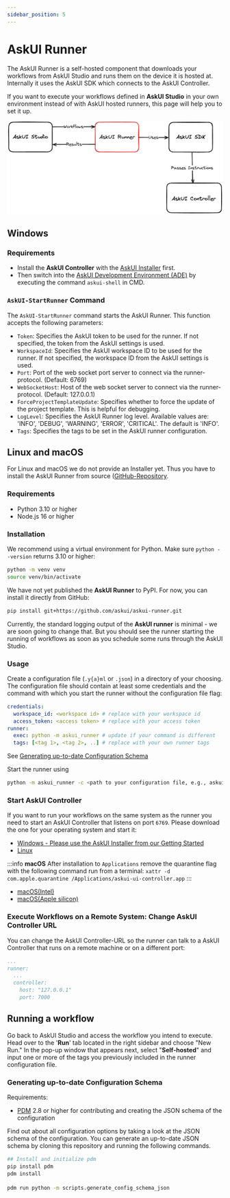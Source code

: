 ```yaml
---
sidebar_position: 5
---
```


# AskUI Runner
The AskUI Runner is a self-hosted component that downloads your workflows from AskUI Studio and runs them on the device it is hosted at. Internally it uses the AskUI SDK which connects to the AskUI Controller.

If you want to execute your workflows defined in __AskUI Studio__ in your own environment instead of with AskUI hosted runners, this page will help you to set it up.

![Architecture drawing how the AskUI Runner fits into AskUI Studio, AskUI SDK and AskUI Controller. The AskUI Runner fetches Workflows from AskUI Studio and uploads the results back to it. The Runner uses the AskUI SDK which passes the instructions from the workflow steps to the AskUI Controller.](./images/askui-runner-simple-architecture.png)

## Windows

### Requirements
* Install the **AskUI Controller** with the [AskUI Installer](../../general/01-Getting%20Started/Installing%20AskUI/getting-started.md) first.
* Then switch into the [AskUI Development Environment (ADE)](AskUI-Development-Environment.md) by executing the command `askui-shell` in CMD.

### `AskUI-StartRunner` Command
The `AskUI-StartRunner` command starts the AskUI Runner. This function accepts the following parameters:

- `Token`: Specifies the AskUI token to be used for the runner. If not specified, the token from the AskUI settings is used.
- `WorkspaceId`: Specifies the AskUI workspace ID to be used for the runner. If not specified, the workspace ID from the AskUI settings is used.
- `Port`: Port of the web socket port server to connect via the runner-protocol. (Default: 6769)
- `WebSocketHost`: Host of the web socket server to connect via the runner-protocol. (Default: 127.0.0.1)
- `ForceProjectTemplateUpdate`: Specifies whether to force the update of the project template. This is helpful for debugging.
- `LogLevel`: Specifies the AskUI Runner log level. Available values are: 'INFO', 'DEBUG', 'WARNING', 'ERROR', 'CRITICAL'. The default is 'INFO'.
- `Tags`: Specifies the tags to be set in the AskUI runner configuration.

## Linux and macOS
For Linux and macOS we do not provide an Installer yet. Thus you have to install the AskUI Runner from source ([GitHub-Repository](https://github.com/askui/askui-runner).

### Requirements

- Python 3.10 or higher
- Node.js 16 or higher

### Installation

We recommend using a virtual environment for Python. Make sure `python --version` returns 3.10 or higher:

```bash
python -m venv venv
source venv/bin/activate
```

We have not yet published the __AskUI Runner__ to PyPI. For now, you can install it directly from GitHub:

```bash
pip install git+https://github.com/askui/askui-runner.git
```

Currently, the standard logging output of the __AskUI runner__ is minimal - we are soon going to change that. But you should see the runner starting the running of workflows as soon as you schedule some runs through the AskUI Studio.

### Usage

Create a configuration file (`.y{a}ml` or `.json`) in a directory of your choosing. The configuration file should contain at least some credentials and the command with which you start the runner without the configuration file flag:

```yml
credentials:
  workspace_id: <workspace id> # replace with your workspace id
  access_token: <access token> # replace with your access token
runner:
  exec: python -m askui_runner # update if your command is different
  tags: [<tag 1>, <tag 2>, ..] # replace with your own runner tags
```

See [Generating up-to-date Configuration Schema](#generating-up-to-date-configuration-schema)

Start the runner using

```bash
python -m askui_runner -c <path to your configuration file, e.g., askui-runner.config.yaml>
```

### Start AskUI Controller
If you want to run your workflows on the same system as the runner you need to start an AskUI Controller that listens on port `6769`. Please download the one for your operating system and start it:

* [Windows - Please use the AskUI Installer from our Getting Started](../../general/01-Getting%20Started/Installing%20AskUI/getting-started.md)
* [Linux](https://files.askui.com/releases/askui-ui-controller/latest/linux/x64/askui-ui-controller.AppImage)

:::info
**macOS** After installation to `Applications` remove the quarantine flag with the following command run from a terminal: `xattr -d com.apple.quarantine /Applications/askui-ui-controller.app`
:::

* [macOS(Intel)](https://files.askui.com/releases/askui-ui-controller/latest/darwin/x64/askui-ui-controller.dmg)
* [macOS(Apple silicon)](https://files.askui.com/releases/askui-ui-controller/latest/darwin/arm64/askui-ui-controller.dmg)

### Execute Workflows on a Remote System: Change AskUI Controller URL
You can change the AskUI Controller-URL so the runner can talk to a AskUI Controller that runs on a remote machine or on a different port: 

```yml
...
runner:
  ...
  controller:
    host: "127.0.0.1"
    port: 7000
```

## Running a workflow
Go back to AskUI Studio and access the workflow you intend to execute. Head over to the '**Run**' tab located in the right sidebar and choose "New Run." In the pop-up window that appears next, select "**Self-hosted**" and input one or more of the tags you previously included in the runner configuration file.

### Generating up-to-date Configuration Schema

Requirements:
- [PDM](https://pdm.fming.dev/latest/) 2.8 or higher for contributing and creating the JSON schema of the configuration

Find out about all configuration options by taking a look at the JSON schema of the configuration. You can generate an up-to-date JSON schema by cloning this repository and running the following commands.

```bash
## Install and initialize pdm
pip install pdm
pdm install

pdm run python -m scripts.generate_config_schema_json
```
